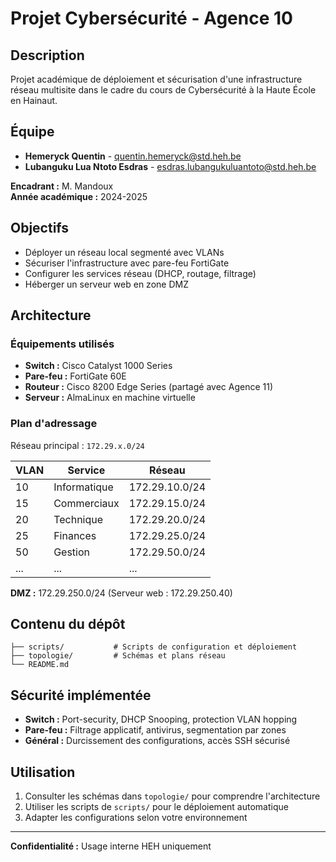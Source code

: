 # Projet Cybersécurité - Agence 10

## Description

Projet académique de déploiement et sécurisation d'une infrastructure réseau multisite dans le cadre du cours de Cybersécurité à la Haute École en Hainaut.

## Équipe

- **Hemeryck Quentin** - quentin.hemeryck@std.heh.be
- **Lubanguku Lua Ntoto Esdras** - esdras.lubangukuluantoto@std.heh.be

**Encadrant :** M. Mandoux  
**Année académique :** 2024-2025

## Objectifs

- Déployer un réseau local segmenté avec VLANs
- Sécuriser l'infrastructure avec pare-feu FortiGate
- Configurer les services réseau (DHCP, routage, filtrage)
- Héberger un serveur web en zone DMZ

## Architecture

### Équipements utilisés
- **Switch :** Cisco Catalyst 1000 Series
- **Pare-feu :** FortiGate 60E  
- **Routeur :** Cisco 8200 Edge Series (partagé avec Agence 11)
- **Serveur :** AlmaLinux en machine virtuelle

### Plan d'adressage
Réseau principal : `172.29.x.0/24`

| VLAN | Service | Réseau |
|------|---------|--------|
| 10 | Informatique | 172.29.10.0/24 |
| 15 | Commerciaux | 172.29.15.0/24 |
| 20 | Technique | 172.29.20.0/24 |
| 25 | Finances | 172.29.25.0/24 |
| 50 | Gestion | 172.29.50.0/24 |
| ... | ... | ... |

**DMZ :** 172.29.250.0/24 (Serveur web : 172.29.250.40)

## Contenu du dépôt

```
├── scripts/           # Scripts de configuration et déploiement
├── topologie/         # Schémas et plans réseau
└── README.md
```

## Sécurité implémentée

- **Switch :** Port-security, DHCP Snooping, protection VLAN hopping
- **Pare-feu :** Filtrage applicatif, antivirus, segmentation par zones
- **Général :** Durcissement des configurations, accès SSH sécurisé

## Utilisation

1. Consulter les schémas dans `topologie/` pour comprendre l'architecture
2. Utiliser les scripts de `scripts/` pour le déploiement automatique
3. Adapter les configurations selon votre environnement

---

**Confidentialité :** Usage interne HEH uniquement
